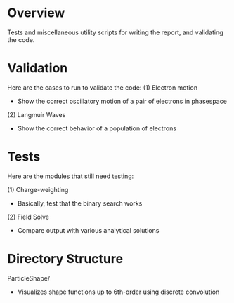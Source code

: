 # Overview
Tests and miscellaneous utility scripts for writing the report, and validating the code.

# Validation
Here are the cases to run to validate the code:
(1) Electron motion
- Show the correct oscillatory motion of a pair of electrons in phasespace

(2) Langmuir Waves
- Show the correct behavior of a population of electrons

# Tests
Here are the modules that still need testing:

(1) Charge-weighting 
- Basically, test that the binary search works

(2) Field Solve
- Compare output with various analytical solutions

# Directory Structure
ParticleShape/
- Visualizes shape functions up to 6th-order using discrete convolution